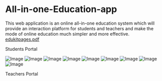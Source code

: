 # All-in-one-Education-app
This web application is an  online all-in-one education system which will provide an interaction  platform for students and teachers and make the mode of online  education much simpler and more effective. 
[edukitpages.pdf](https://github.com/user-attachments/files/19044596/edukitpages.pdf)

Students Portal

![Image](https://github.com/user-attachments/assets/8689dd99-03fe-4365-9955-51a592722e41)
![Image](https://github.com/user-attachments/assets/572fde09-bbb6-43a1-b5b3-5343f98830bc)
![Image](https://github.com/user-attachments/assets/a62bab7c-b1db-4ac4-8696-2107d092e0ec)
![Image](https://github.com/user-attachments/assets/2a94c6f5-20bb-4b35-a021-58d1be750fc2)
![Image](https://github.com/user-attachments/assets/edcad303-e075-4280-8163-fd16c5a19da3)
![Image](https://github.com/user-attachments/assets/8433517b-003d-4ffe-ab5c-d2ff9151b97f)
![Image](https://github.com/user-attachments/assets/f7415dd5-a8c5-4b93-8c0b-09d252ce3a83)
![Image](https://github.com/user-attachments/assets/8b3ea6ea-d800-455f-89b5-2dc1546ec2fb)
![Image](https://github.com/user-attachments/assets/d85510a7-b790-4bdc-b7af-957efd034868)



Teachers Portal

